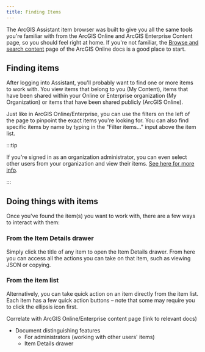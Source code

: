 ```yaml
---
title: Finding Items
---
```


<!-- :::warning Needs media!
This page is ready for screenshots and/or gifs.
::: -->

<!-- :::note Intent of this page

**🏛️ This is a foundational topic.**

This topic should advise users on:

1. Using the Item Browser
2. Using the Item Details drawer

::: -->

The ArcGIS Assistant item browser was built to give you all the same tools you're familiar with from the ArcGIS Online and ArcGIS Enterprise Content page, so you should feel right at home. If you're not familiar, the [Browse and search content](https://doc.arcgis.com/en/arcgis-online/reference/search.htm) page of the ArcGIS Online docs is a good place to start.

## Finding items

After logging into Assistant, you'll probably want to find one or more items to work with. You view items that belong to you (My Content), items that have been shared within your Online or Enterprise organization (My Organization) or items that have been shared publicly (ArcGIS Online).

Just like in ArcGIS Online/Enterprise, you can use the filters on the left of the page to pinpoint the exact items you're looking for. You can also find specific items by name by typing in the "Filter items..." input above the item list.

:::tip

If you're signed in as an organization administrator, you can even select other users from your organization and view their items. [See here for more info](admin-privileges).

:::

## Doing things with items

Once you've found the item(s) you want to work with, there are a few ways to interact with them:

### From the Item Details drawer

Simply click the title of any item to open the Item Details drawer. From here you can access all the actions you can take on that item, such as viewing JSON or copying.

### From the item list

Alternatively, you can take quick action on an item directly from the item list. Each item has a few quick action buttons – note that some may require you to click the ellipsis icon first.

Correlate with ArcGIS Online/Enterprise content page (link to relevant docs)

- Document distinguishing features
  - For administrators (working with other users' items)
  - Item Details drawer
